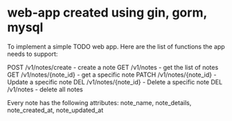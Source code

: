 # web-app created using gin, gorm, mysql

To implement a simple TODO web app. Here are the list of functions the app needs to support:

POST /v1/notes/create - create a note 
GET /v1/notes - get the list of notes 
GET /v1/notes/{note_id} - get a specific note
PATCH /v1/notes/{note_id} - Update a specific note
DEL /v1/notes/{note_id} - Delete a specific note
DEL /v1/notes - delete all notes

Every note has the following attributes: note_name, note_details, note_created_at, note_updated_at
